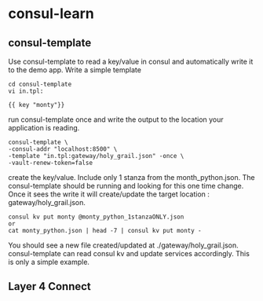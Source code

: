 # consul-learn

## consul-template
Use consul-template to read a key/value in consul and automatically write it to the demo app.    Write a simple template
```
cd consul-template
vi in.tpl:

{{ key "monty"}}
```

run consul-template once and write the output to the location your application is reading.
```
consul-template \
-consul-addr "localhost:8500" \
-template "in.tpl:gateway/holy_grail.json" -once \
-vault-renew-token=false
```

create the key/value.  Include only 1 stanza from the month_python.json.  The consul-template should be running and looking for this one time change.  Once it sees the write it will create/update the target location : gateway/holy_grail.json.

```
consul kv put monty @monty_python_1stanzaONLY.json
or
cat monty_python.json | head -7 | consul kv put monty -
```

You should see a new file created/updated at ./gateway/holy_grail.json.  consul-template can read consul kv and update services accordingly.  This is only a simple example.

## Layer 4 Connect
